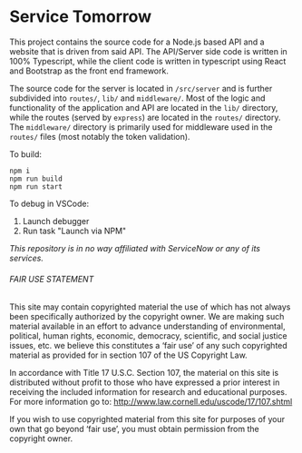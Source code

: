 # Service Tomorrow

This project contains the source code for a Node.js based API and a website that is driven from said API. The API/Server side code is written in 100% Typescript, while the client code is written in typescript using React and Bootstrap as the front end framework.

The source code for the server is located in `/src/server` and is further subdivided into `routes/`, `lib/` and `middleware/`. Most of the logic and functionality of the application and API are located in the `lib/` directory, while the routes (served by `express`) are located in the `routes/` directory. The `middleware/` directory is primarily used for middleware used in the `routes/` files (most notably the token validation).

To build:

```shell
npm i
npm run build
npm run start
```

To debug in VSCode:

1.  Launch debugger
2.  Run task "Launch via NPM"

_This repository is in no way affiliated with ServiceNow or any of its services._

###### FAIR USE STATEMENT

This site may contain copyrighted material the use of which has not always been specifically authorized by the copyright owner. We are making such material available in an effort to advance understanding of environmental, political, human rights, economic, democracy, scientific, and social justice issues, etc. we believe this constitutes a ‘fair use’ of any such copyrighted material as provided for in section 107 of the US Copyright Law.

In accordance with Title 17 U.S.C. Section 107, the material on this site is distributed without profit to those who have expressed a prior interest in receiving the included information for research and educational purposes. For more information go to: http://www.law.cornell.edu/uscode/17/107.shtml

If you wish to use copyrighted material from this site for purposes of your own that go beyond ‘fair use’, you must obtain permission from the copyright owner.
